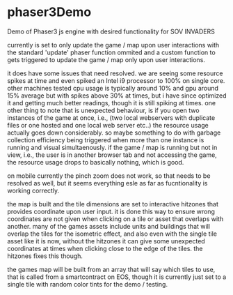 # phaser3Demo
Demo of Phaser3 js engine with desired functionality for SOV INVADERS

currently is set to only update the game / map upon user interactions with the standard 'update' phaser function ommited and a custom function to gets triggered to update the game / map only upon user interactions.  

it does have some issues that need resolved. we are seeing some resource spikes at time and even spiked an Intel i9 processor to 100% on single core.  other machines tested cpu usage is typically around 10% and gpu around 15% average but with spikes above 30% at times, but i have since optimized it and getting much better readings, though it is still spiking at times.  one other thing to note that is unexpected behaviour, is if you open two instances of the game at once, i.e., (two local webservers with duplicate files or one hosted and one local web server etc..) the resource usage actually goes down considerably.  so maybe something to do with garbage collection efficiency being triggered when more than one instance is running and visual simultaenously.  if the game / map is running but not in view, i.e., the user is in another browser tab and not accessing the game, the resource usage drops to basically nothing, which is good.  

on mobile currently the pinch zoom does not work, so that needs to be resolved as well, but it seems everything esle as far as fucntionality is working correctly.   

the map is built and the tile dimensions are set to interactive hitzones that provides coordinate upon user input.  it is done this way to ensure wrong coordinates are not given when clicking on a tile or asset that overlaps with another.  many of the games assets include units and buildings that will overlap the tiles for the isometric effect, and also even with the single tile asset like it is now, without the hitzones it can give some unexpected coordinates at times when clicking close to the edge of the tiles.  the hitzones fixes this though.  

the games map will be built from an array that will say which tiles to use, that is called from a smartcontract on EOS, though it is currently just set to a single tile with random color tints for the demo / testing.    
